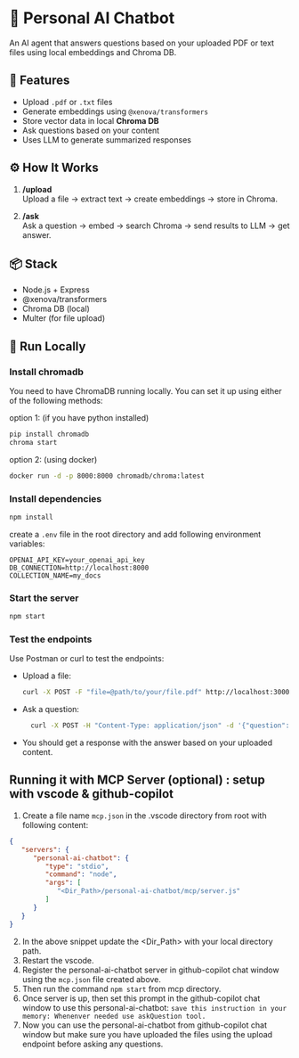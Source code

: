 # 🧠 Personal AI Chatbot

An AI agent that answers questions based on your uploaded PDF or text files using local embeddings and Chroma DB.

## 🚀 Features

- Upload `.pdf` or `.txt` files
- Generate embeddings using `@xenova/transformers`
- Store vector data in local **Chroma DB**
- Ask questions based on your content
- Uses LLM to generate summarized responses

## ⚙️ How It Works

1. **/upload**  
   Upload a file → extract text → create embeddings → store in Chroma.

2. **/ask**  
   Ask a question → embed → search Chroma → send results to LLM → get answer.

## 📦 Stack

- Node.js + Express
- @xenova/transformers
- Chroma DB (local)
- Multer (for file upload)

## 🧪 Run Locally

### Install chromadb

You need to have ChromaDB running locally. You can set it up using either of the following methods:

option 1: (if you have python installed)
```bash
pip install chromadb
chroma start
```

option 2: (using docker)
```bash
docker run -d -p 8000:8000 chromadb/chroma:latest
```

### Install dependencies

```bash
npm install
```
create a `.env` file in the root directory and add following environment variables:
```
OPENAI_API_KEY=your_openai_api_key
DB_CONNECTION=http://localhost:8000
COLLECTION_NAME=my_docs
```

### Start the server

```bash
npm start
```

### Test the endpoints
Use Postman or curl to test the endpoints:
- Upload a file:
  ```bash
  curl -X POST -F "file=@path/to/your/file.pdf" http://localhost:3000/upload
  ```
- Ask a question:
  ```bash
    curl -X POST -H "Content-Type: application/json" -d '{"question": "Your question here"}' http://localhost:3000/ask
    ```
  
- You should get a response with the answer based on your uploaded content.


## Running it with MCP Server (optional) : setup with vscode & github-copilot

1. Create a file name `mcp.json` in the .vscode directory from root with following content:
```json
{
   "servers": {
      "personal-ai-chatbot": {
         "type": "stdio",
         "command": "node",
         "args": [
            "<Dir_Path>/personal-ai-chatbot/mcp/server.js"
         ]
      }
   }
}
```

2. In the above snippet update the <Dir_Path> with your local directory path.
3. Restart the vscode.
4. Register the personal-ai-chatbot server in github-copilot chat window using the `mcp.json` file created above.
5. Then run the command `npm start` from mcp directory.
6. Once server is up, then set this prompt in the github-copilot chat window to use this personal-ai-chatbot:
```save this instruction in your memory: Whenenver needed use askQuestion tool.``` 
7. Now you can use the personal-ai-chatbot from github-copilot chat window but make sure you have uploaded the files using the upload endpoint before asking any questions.
